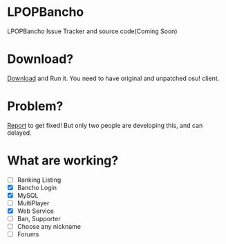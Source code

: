 # LPOPBancho
LPOPBancho Issue Tracker and source code(Coming Soon)

# Download?
<a href="https://raw.githubusercontent.com/Castar/LPOPBancho/master/LPOPBanchoLauncher.cmd" download>Download</a> and Run it. You need to have original and unpatched osu! client.

# Problem?
[Report](https://github.com/Castar/LPOPBancho/issues) to get fixed!
But only two people are developing this, and can delayed.

# What are working?
- [ ] Ranking Listing
- [x] Bancho Login
- [x] MySQL
- [ ] MultiPlayer
- [x] Web Service
- [ ] Ban, Supporter
- [ ] Choose any nickname
- [ ] Forums
